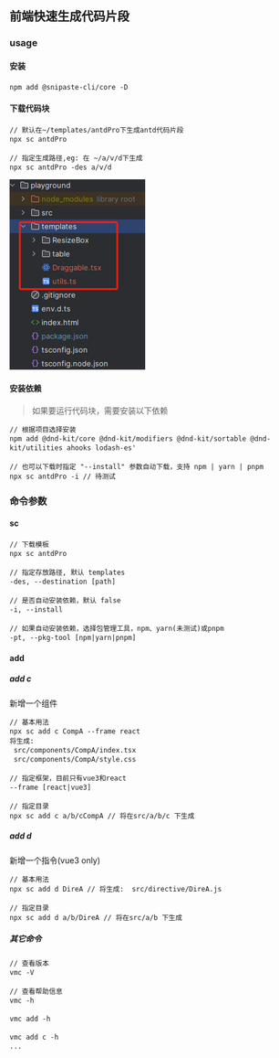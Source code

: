## 前端快速生成代码片段

### usage
#### 安装
```text
npm add @snipaste-cli/core -D
```

#### 下载代码块
```text
// 默认在~/templates/antdPro下生成antd代码片段
npx sc antdPro

// 指定生成路径,eg: 在 ~/a/v/d下生成
npx sc antdPro -des a/v/d
```

![img.png](img.png)

#### 安装依赖
> 如果要运行代码块，需要安装以下依赖
```text
// 根据项目选择安装
npm add @dnd-kit/core @dnd-kit/modifiers @dnd-kit/sortable @dnd-kit/utilities ahooks lodash-es'

// 也可以下载时指定 "--install" 参数自动下载，支持 npm | yarn | pnpm
npx sc antdPro -i // 待测试
```

### 命令参数
#### sc
```text
// 下载模板
npx sc antdPro

// 指定存放路径, 默认 templates
-des, --destination [path]

// 是否自动安装依赖，默认 false
-i, --install

// 如果自动安装依赖，选择包管理工具，npm、yarn(未测试)或pnpm
-pt, --pkg-tool [npm|yarn|pnpm]
```

#### add

##### add c
新增一个组件
```text
// 基本用法
npx sc add c CompA --frame react
将生成:
 src/components/CompA/index.tsx
 src/components/CompA/style.css

// 指定框架，目前只有vue3和react
--frame [react|vue3]

// 指定目录
npx sc add c a/b/cCompA // 将在src/a/b/c 下生成
```


##### add d
新增一个指令(vue3 only)
```text
// 基本用法
npx sc add d DireA // 将生成:  src/directive/DireA.js

// 指定目录
npx sc add d a/b/DireA // 将在src/a/b 下生成
```

##### 其它命令
```text
// 查看版本
vmc -V

// 查看帮助信息
vmc -h

vmc add -h

vmc add c -h
...

```
